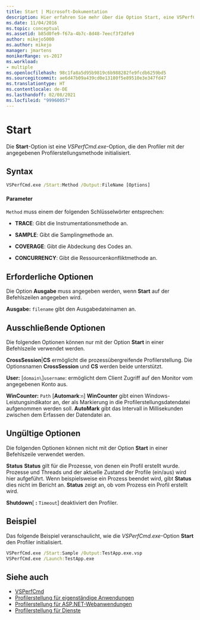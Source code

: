 ```yaml
---
title: Start | Microsoft-Dokumentation
description: Hier erfahren Sie mehr über die Option Start, eine VSPerfCmd.exe-Option, die den Profiler mit der angegebenen Profilerstellungsmethode initialisiert.
ms.date: 11/04/2016
ms.topic: conceptual
ms.assetid: b85d0fe9-f67a-4b7c-8d48-7eecf3f2dfe9
author: mikejo5000
ms.author: mikejo
manager: jmartens
monikerRange: vs-2017
ms.workload:
- multiple
ms.openlocfilehash: 98c1fa8a5d95b9819c6b988282fe9fcdb6259bd5
ms.sourcegitcommit: ae6d47b09a439cd0e13180f5e89510e3e347fd47
ms.translationtype: HT
ms.contentlocale: de-DE
ms.lasthandoff: 02/08/2021
ms.locfileid: "99960057"
---
```

# <a name="start"></a>Start
Die **Start**-Option ist eine *VSPerfCmd.exe*-Option, die den Profiler mit der angegebenen Profilerstellungsmethode initialisiert.

## <a name="syntax"></a>Syntax

```cmd
VSPerfCmd.exe /Start:Method /Output:FileName [Options]
```

#### <a name="parameters"></a>Parameter
 `Method` muss einem der folgenden Schlüsselwörter entsprechen:

- **TRACE**: Gibt die Instrumentationsmethode an.

- **SAMPLE**: Gibt die Samplingmethode an.

- **COVERAGE**: Gibt die Abdeckung des Codes an.

- **CONCURRENCY**: Gibt die Ressourcenkonfliktmethode an.

## <a name="required-options"></a>Erforderliche Optionen
 Die Option **Ausgabe** muss angegeben werden, wenn **Start** auf der Befehlszeilen angegeben wird.

 **Ausgabe:** `filename` gibt den Ausgabedateinamen an.

## <a name="exclusive-options"></a>Ausschließende Optionen
 Die folgenden Optionen können nur mit der Option **Start** in einer Befehlszeile verwendet werden.

 **CrossSession**&#124;**CS** ermöglicht die prozessübergreifende Profilerstellung. Die Optionsnamen **CrossSession** und **CS** werden beide unterstützt.

 **User:** [`domain\`]`username`: ermöglicht dem Client Zugriff auf den Monitor vom angegebenen Konto aus.

 **WinCounter:** `Path` [**Automark**:`n`] **WinCounter** gibt einen Windows-Leistungsindikator an, der als Markierung in die Profilerstellungsdatendatei aufgenommen werden soll. **AutoMark** gibt das Intervall in Millisekunden zwischen dem Erfassen der Datendatei an.

## <a name="invalid-options"></a>Ungültige Optionen
 Die folgenden Optionen können nicht mit der Option **Start** in einer Befehlszeile verwendet werden.

 **Status** **Status** gilt für die Prozesse, von denen ein Profil erstellt wurde. Prozesse und Threads und der aktuelle Zustand der Profile (ein/aus) wird hier aufgeführt. Wenn beispielsweise ein Prozess beendet wird, gibt **Status** dies nicht im Bericht an. **Status** zeigt an, ob vom Prozess ein Profil erstellt wird.

 **Shutdown**[ **:** `Timeout`] deaktiviert den Profiler.

## <a name="example"></a>Beispiel
 Das folgende Beispiel veranschaulicht, wie die *VSPerfCmd.exe*-Option **Start** den Profiler initialisiert.

```cmd
VSPerfCmd.exe /Start:Sample /Output:TestApp.exe.vsp
VSPerfCmd.exe /Launch:TestApp.exe
```

## <a name="see-also"></a>Siehe auch
- [VSPerfCmd](../profiling/vsperfcmd.md)
- [Profilerstellung für eigenständige Anwendungen](../profiling/command-line-profiling-of-stand-alone-applications.md)
- [Profilerstellung für ASP.NET-Webanwendungen](../profiling/command-line-profiling-of-aspnet-web-applications.md)
- [Profilerstellung für Dienste](../profiling/command-line-profiling-of-services.md)
